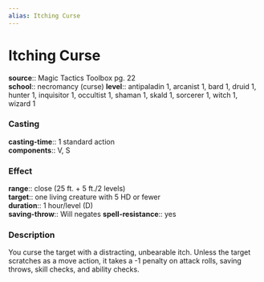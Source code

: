 ```yaml
---
alias: Itching Curse
---
```


# Itching Curse 

**source**:: Magic Tactics Toolbox pg. 22  
**school**:: necromancy (curse)
**level**:: antipaladin 1, arcanist 1, bard 1, druid 1, hunter 1, inquisitor 1, occultist 1, shaman 1, skald 1, sorcerer 1, witch 1, wizard 1

### Casting 

**casting-time**:: 1 standard action  
**components**:: V, S

### Effect 

**range**:: close (25 ft. + 5 ft./2 levels)  
**target**:: one living creature with 5 HD or fewer  
**duration**:: 1 hour/level (D)  
**saving-throw**:: Will negates
**spell-resistance**:: yes

### Description 

You curse the target with a distracting, unbearable itch. Unless the target scratches as a move action, it takes a -1 penalty on attack rolls, saving throws, skill checks, and ability checks.

